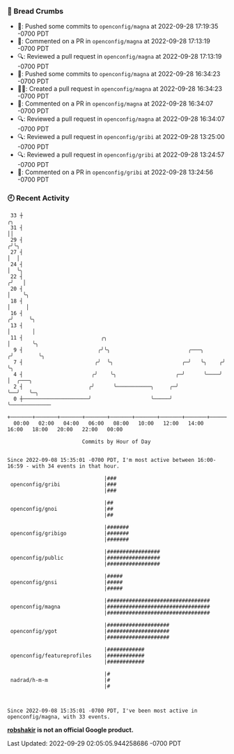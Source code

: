 ### 🍞 Bread Crumbs

 * 🚢: Pushed some commits to `openconfig/magna` at 2022-09-28 17:19:35 -0700 PDT
 * 💬: Commented on a PR in  `openconfig/magna` at 2022-09-28 17:13:19 -0700 PDT
 * 🔍: Reviewed a pull request in  `openconfig/magna` at 2022-09-28 17:13:19 -0700 PDT
 * 🚢: Pushed some commits to `openconfig/magna` at 2022-09-28 16:34:23 -0700 PDT
 * ✍🏼: Created a pull request in `openconfig/magna` at 2022-09-28 16:34:23 -0700 PDT
 * 💬: Commented on a PR in  `openconfig/magna` at 2022-09-28 16:34:07 -0700 PDT
 * 🔍: Reviewed a pull request in  `openconfig/magna` at 2022-09-28 16:34:07 -0700 PDT
 * 🔍: Reviewed a pull request in  `openconfig/gribi` at 2022-09-28 13:25:00 -0700 PDT
 * 🔍: Reviewed a pull request in  `openconfig/gribi` at 2022-09-28 13:24:57 -0700 PDT
 * 💬: Commented on a PR in  `openconfig/gribi` at 2022-09-28 13:24:56 -0700 PDT

### 🕘 Recent Activity
```
 33 ┼                                                                    ╭╮
 31 ┤                                                                    ││
 29 ┤                                                                   ╭╯╰╮
 27 ┤                                                                   │  │
 24 ┤                                                                   │  ╰╮
 22 ┤                                                                  ╭╯   │
 20 ┤                                                                  │    ╰╮
 18 ┤                                                                  │     │
 16 ┤                                                                 ╭╯     ╰╮
 13 ┤                                                                 │       │
 11 ┤                         ╭╮                                      │       ╰╮
  9 ┤                        ╭╯╰╮                         ╭───╮      ╭╯        ╰╮
  7 ┤                       ╭╯  ╰╮                      ╭─╯   ╰╮    ╭╯          ╰╮
  4 ┤                      ╭╯    ╰╮                   ╭─╯      ╰────╯            │  ╭───╮
  2 ┤                     ╭╯      ╰───────────╮     ╭─╯                          ╰──╯   ╰─╮
  0 ┼─────────────────────╯                   ╰─────╯                                     ╰─────────────
    +───────+───────+───────+───────+───────+───────+───────+───────+───────+───────+───────+───────+────
  00:00   02:00   04:00   06:00   08:00   10:00   12:00   14:00   16:00   18:00   20:00   22:00   00:00   

						Commits by Hour of Day


Since 2022-09-08 15:35:01 -0700 PDT, I'm most active between 16:00-16:59 - with 34 events in that hour.

```



```
                               |###
 openconfig/gribi              |###
                               |###

                               |##
 openconfig/gnoi               |##
                               |##

                               |#######
 openconfig/gribigo            |#######
                               |#######

                               |#################
 openconfig/public             |#################
                               |#################

                               |#####
 openconfig/gnsi               |#####
                               |#####

                               |#################################
 openconfig/magna              |#################################
                               |#################################

                               |####################
 openconfig/ygot               |####################
                               |####################

                               |############
 openconfig/featureprofiles    |############
                               |############

                               |#
 nadrad/h-m-m                  |#
                               |#



Since 2022-09-08 15:35:01 -0700 PDT, I've been most active in openconfig/magna, with 33 events.

```
**[robshakir](mailto:robjs@google.com) is not an official Google product.**  


Last Updated: 2022-09-29 02:05:05.944258686 -0700 PDT
